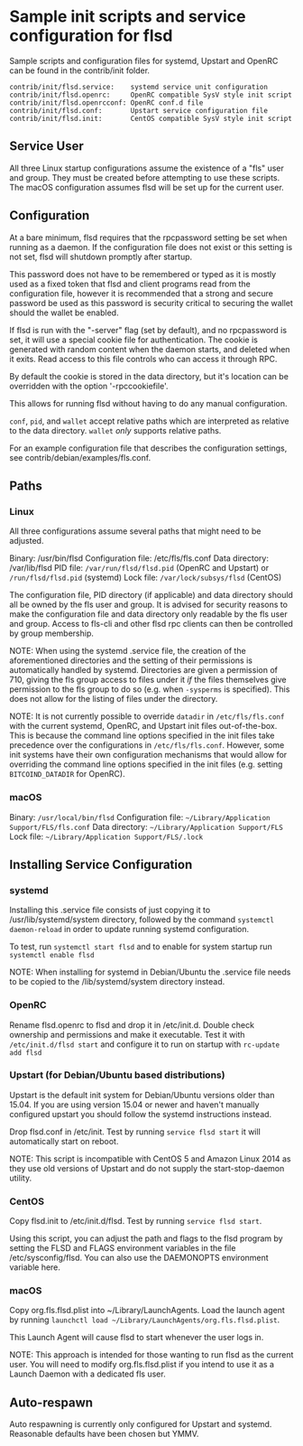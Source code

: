 Sample init scripts and service configuration for flsd
==========================================================

Sample scripts and configuration files for systemd, Upstart and OpenRC
can be found in the contrib/init folder.

    contrib/init/flsd.service:    systemd service unit configuration
    contrib/init/flsd.openrc:     OpenRC compatible SysV style init script
    contrib/init/flsd.openrcconf: OpenRC conf.d file
    contrib/init/flsd.conf:       Upstart service configuration file
    contrib/init/flsd.init:       CentOS compatible SysV style init script

Service User
---------------------------------

All three Linux startup configurations assume the existence of a "fls" user
and group.  They must be created before attempting to use these scripts.
The macOS configuration assumes flsd will be set up for the current user.

Configuration
---------------------------------

At a bare minimum, flsd requires that the rpcpassword setting be set
when running as a daemon.  If the configuration file does not exist or this
setting is not set, flsd will shutdown promptly after startup.

This password does not have to be remembered or typed as it is mostly used
as a fixed token that flsd and client programs read from the configuration
file, however it is recommended that a strong and secure password be used
as this password is security critical to securing the wallet should the
wallet be enabled.

If flsd is run with the "-server" flag (set by default), and no rpcpassword is set,
it will use a special cookie file for authentication. The cookie is generated with random
content when the daemon starts, and deleted when it exits. Read access to this file
controls who can access it through RPC.

By default the cookie is stored in the data directory, but it's location can be overridden
with the option '-rpccookiefile'.

This allows for running flsd without having to do any manual configuration.

`conf`, `pid`, and `wallet` accept relative paths which are interpreted as
relative to the data directory. `wallet` *only* supports relative paths.

For an example configuration file that describes the configuration settings,
see contrib/debian/examples/fls.conf.

Paths
---------------------------------

### Linux

All three configurations assume several paths that might need to be adjusted.

Binary:              /usr/bin/flsd
Configuration file:  /etc/fls/fls.conf
Data directory:      /var/lib/flsd
PID file:            `/var/run/flsd/flsd.pid` (OpenRC and Upstart) or `/run/flsd/flsd.pid` (systemd)
Lock file:           `/var/lock/subsys/flsd` (CentOS)

The configuration file, PID directory (if applicable) and data directory
should all be owned by the fls user and group.  It is advised for security
reasons to make the configuration file and data directory only readable by the
fls user and group.  Access to fls-cli and other flsd rpc clients
can then be controlled by group membership.

NOTE: When using the systemd .service file, the creation of the aforementioned
directories and the setting of their permissions is automatically handled by
systemd. Directories are given a permission of 710, giving the fls group
access to files under it _if_ the files themselves give permission to the
fls group to do so (e.g. when `-sysperms` is specified). This does not allow
for the listing of files under the directory.

NOTE: It is not currently possible to override `datadir` in
`/etc/fls/fls.conf` with the current systemd, OpenRC, and Upstart init
files out-of-the-box. This is because the command line options specified in the
init files take precedence over the configurations in
`/etc/fls/fls.conf`. However, some init systems have their own
configuration mechanisms that would allow for overriding the command line
options specified in the init files (e.g. setting `BITCOIND_DATADIR` for
OpenRC).

### macOS

Binary:              `/usr/local/bin/flsd`
Configuration file:  `~/Library/Application Support/FLS/fls.conf`
Data directory:      `~/Library/Application Support/FLS`
Lock file:           `~/Library/Application Support/FLS/.lock`

Installing Service Configuration
-----------------------------------

### systemd

Installing this .service file consists of just copying it to
/usr/lib/systemd/system directory, followed by the command
`systemctl daemon-reload` in order to update running systemd configuration.

To test, run `systemctl start flsd` and to enable for system startup run
`systemctl enable flsd`

NOTE: When installing for systemd in Debian/Ubuntu the .service file needs to be copied to the /lib/systemd/system directory instead.

### OpenRC

Rename flsd.openrc to flsd and drop it in /etc/init.d.  Double
check ownership and permissions and make it executable.  Test it with
`/etc/init.d/flsd start` and configure it to run on startup with
`rc-update add flsd`

### Upstart (for Debian/Ubuntu based distributions)

Upstart is the default init system for Debian/Ubuntu versions older than 15.04. If you are using version 15.04 or newer and haven't manually configured upstart you should follow the systemd instructions instead.

Drop flsd.conf in /etc/init.  Test by running `service flsd start`
it will automatically start on reboot.

NOTE: This script is incompatible with CentOS 5 and Amazon Linux 2014 as they
use old versions of Upstart and do not supply the start-stop-daemon utility.

### CentOS

Copy flsd.init to /etc/init.d/flsd. Test by running `service flsd start`.

Using this script, you can adjust the path and flags to the flsd program by
setting the FLSD and FLAGS environment variables in the file
/etc/sysconfig/flsd. You can also use the DAEMONOPTS environment variable here.

### macOS

Copy org.fls.flsd.plist into ~/Library/LaunchAgents. Load the launch agent by
running `launchctl load ~/Library/LaunchAgents/org.fls.flsd.plist`.

This Launch Agent will cause flsd to start whenever the user logs in.

NOTE: This approach is intended for those wanting to run flsd as the current user.
You will need to modify org.fls.flsd.plist if you intend to use it as a
Launch Daemon with a dedicated fls user.

Auto-respawn
-----------------------------------

Auto respawning is currently only configured for Upstart and systemd.
Reasonable defaults have been chosen but YMMV.
